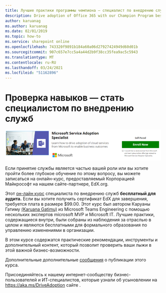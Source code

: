 ```yaml
---
title: Лучшие практики программы чемпиона — специалист по внедрению служб
description: Drive adoption of Office 365 with our Champion Program best practices
author: karuanag
ms.author: karuanag
ms.date: 02/01/2019
ms.topic: how-to
ms.service: sharepoint online
ms.openlocfilehash: 743320f9891b184a60a06d27927424949d60d01b
ms.sourcegitcommit: 907c657e7cc5a4a44d2b9f38cc35fea9ac5c5943
ms.translationtype: MT
ms.contentlocale: ru-RU
ms.lasthandoff: 03/24/2021
ms.locfileid: "51162896"
---
```

# <a name="validate-your-skills---become-a-service-adoption-specialist"></a>Проверка навыков — стать специалистом по внедрению служб

![Курс специалиста по внедрению служб](media/champs_sascourse.png)

Если принятие службы является частью вашей роли или вы хотите пройти более глубокое обучение по этому вопросу, вы можете записаться на онлайн-курс, предоставляемый Корпорацией Майкрософт на нашем сайте-партнере, EdX.org. 

Этот [он-лайн курс](/learn/paths/m365-service-adoption/) специалиста по внедрению служб **бесплатный для аудита.**  Если вы хотите получить сертификат EdX для завершения, требуется плата в размере $99.00.  Этот курс был автором Каруаны Гатиму [(Karuana Gatimu)](https://linkedin.com/in/karuanagatimu) из Microsoft Teams Engineering с помощью нескольких экспертов microsoft MVP и Microsoft IT.  Лучшие практики, содержащиеся внутри, были собраны из наблюдения за отраслью в целом и являются бесплатными для формального образования по управлению изменениями в организации.  

В этом курсе содержатся практические рекомендации, инструменты и дополнительный контент, который позволит проверить ваши лыжи в этой важной бизнес-возможности.  

Дополнительные дополнительные [сообщения](https://aka.ms/AdoptionCertAnnouncement) о публикации этого курса. 

Присоединяйтесь к нашему интернет-сообществу бизнес-пользователей и ИТ-специалистов, которые узнали об усыновлении на https://aka.ms/DriveAdoption сайте .